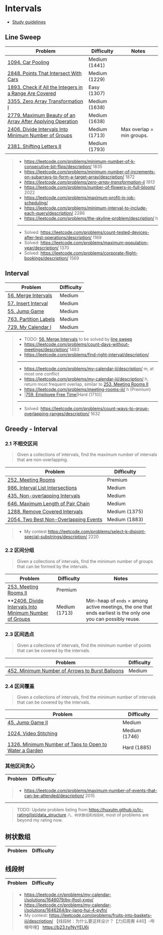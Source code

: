 # Intervals

* [Study guidelines](https://leetcode.com/discuss/study-guide/2166045/)

## Line Sweep
| Problem          | Difficulty | Notes |
|------------------|------------|-------|
|[1094. Car Pooling](../leetcode/1094.car-pooling.md)|Medium (1441)|
|[2848. Points That Intersect With Cars](../leetcode/2848.points-that-intersect-with-cars.md)|Medium (1229)|
|[1893. Check if All the Integers in a Range Are Covered](../leetcode/1893.check-if-all-the-integers-in-a-range-are-covered.md)|Easy (1307)|
|[3355. Zero Array Transformation I](../leetcode/3355.zero-array-transformation-i.md)|Medium (1638)|
|[2779. Maximum Beauty of an Array After Applying Operation](../leetcode/2779.maximum-beauty-of-an-array-after-applying-operation.md)|Medium (1638)|
|[2406. Divide Intervals Into Minimum Number of Groups](../leetcode/2406.divide-intervals-into-minimum-number-of-groups.md)|Medium (1713)| Max overlap = min groups. |
|[2381. Shifting Letters II](../leetcode/2381.shifting-letters-ii.md)|Medium (1793)|

> * https://leetcode.com/problems/minimum-number-of-k-consecutive-bit-flips/description/ 1835
> * https://leetcode.com/problems/minimum-number-of-increments-on-subarrays-to-form-a-target-array/description/ 1872
> * *https://leetcode.com/problems/zero-array-transformation-ii 1913*
> * https://leetcode.com/problems/number-of-flowers-in-full-bloom/ 2022
> * https://leetcode.com/problems/maximum-profit-in-job-scheduling/
> * https://leetcode.com/problems/minimum-interval-to-include-each-query/description/ 2286
> * https://leetcode.com/problems/the-skyline-problem/description/ h
> ----
> * Solved: https://leetcode.com/problems/count-tested-devices-after-test-operations/description/ 1169
> * Solved: https://leetcode.com/problems/maximum-population-year/description/ 1370
> * Solved: https://leetcode.com/problems/corporate-flight-bookings/description/ 1569

## Interval
| Problem          | Difficulty |
|------------------|------------|
|[56. Merge Intervals](../leetcode/56.merge-intervals.md)|Medium|
|[57. Insert Interval](../leetcode/57.insert-interval.md)|Medium|
|[55. Jump Game](../leetcode/55.jump-game.md)|Medium|
|[763. Partition Labels](../leetcode/763.partition-labels.md)|Medium|
|[729. My Calendar I](../leetcode/729.my-calendar-i.md)|Medium|

> * TODO: [56. Merge Intervals](../leetcode/56.merge-intervals.md) to be solved by [line sweep](https://leetcode.com/problems/merge-intervals/submissions/1582918717)
> * https://leetcode.com/problems/count-days-without-meetings/description/ 1483
> * https://leetcode.com/problems/find-right-interval/description/
> ---
> * https://leetcode.com/problems/my-calendar-ii/description/ m, at most one conflict
> * https://leetcode.com/problems/my-calendar-iii/description/ h, return most frequent overlap, similar to [253. Meeting Rooms II](../leetcode/253.meeting-rooms-ii.md)
> * https://leetcode.com/problems/meeting-rooms-iii/ h (Premium)
> * |[759. Employee Free Time](../leetcode/759.employee-free-time.md)|Hard (1710)|
> ----
> * Solved: https://leetcode.com/problems/count-ways-to-group-overlapping-ranges/description/ 1632

## Greedy - Interval
### 2.1 不相交区间

> Given a collections of intervals, find the maximum number of intervals that are non-overlapping.

| Problem          | Difficulty |
|------------------|------------|
|[252. Meeting Rooms](../leetcode/252.meeting-rooms-i.md)|Premium|
|[986. Interval List Intersections](../leetcode/986.interval-list-intersections.md)|Medium|
|[435. Non-overlapping Intervals](../leetcode/435.non-overlapping-intervals.md)|Medium|
|[646. Maximum Length of Pair Chain](../leetcode/646.maximum-length-of-pair-chain.md)|Medium|
|[1288. Remove Covered Intervals](../leetcode/1288.remove-covered-intervals.md)|Medium (1375)|
|[2054. Two Best Non-Overlapping Events](../leetcode/2054.two-best-non-overlapping-events.md)|Medium (1883)|

> * My contest https://leetcode.com/problems/select-k-disjoint-special-substrings/description/ 2220

### 2.2 区间分组

> Given a collections of intervals, find the minimum number of groups that can be formed by the intervals.

| Problem          | Difficulty | Notes |
|------------------|------------|-------|
|[253. Meeting Rooms II](../leetcode/253.meeting-rooms-ii.md)|Premium|
|**[2406. Divide Intervals Into Minimum Number of Groups](../leetcode/2406.divide-intervals-into-minimum-number-of-groups.md)|Medium (1713)| Min-heap of `ends` = among active meetings, the one that ends earliest is the only one you can possibly reuse. |

### 2.3 区间选点

> Given a collections of intervals, find the minimum number of points that can be covered by the intervals.

| Problem          | Difficulty |
|------------------|------------|
|[452. Minimum Number of Arrows to Burst Balloons](../leetcode/452.minimum-number-of-arrows-to-burst-balloons.md)|Medium|

### 2.4 区间覆盖

> Given a collections of intervals, find the minimum number of intervals that can be covered by the intervals.

| Problem          | Difficulty |
|------------------|------------|
|[45. Jump Game II](../leetcode/45.jump-game-ii.md)|Medium|
|[1024. Video Stitching](../leetcode/1024.video-stitching.md)|Medium (1746)|
|[1326. Minimum Number of Taps to Open to Water a Garden](../leetcode/1326.minimum-number-of-taps-to-open-to-water-a-garden.md)|Hard (1885)|

### 其他区间贪心
| Problem          | Difficulty |
|------------------|------------|
> * https://leetcode.com/problems/maximum-number-of-events-that-can-be-attended/description/ 2015

----
> TODO: Update problem listing from https://huxulm.github.io/lc-rating/list/data_structure `八、树状数组和线段树`, most of problems are beyond my rating now.

## 树状数组
| Problem          | Difficulty |
|------------------|------------|
 
## 线段树
| Problem          | Difficulty |
|------------------|------------|

> * https://leetcode.cn/problems/my-calendar-i/solutions/1646079/by-lfool-xvpv/
> * https://leetcode.cn/problems/my-calendar-i/solutions/1646264/by-jiang-hui-4-pyfn/
> * My contest: https://leetcode.com/problems/fruits-into-baskets-iii/description/ 【线段树：为什么要这样设计？【力扣周赛 440】-哔哩哔哩】 https://b23.tv/NyYEU6j
